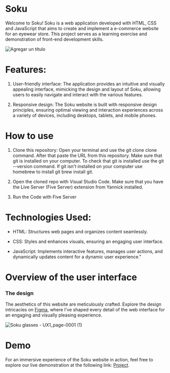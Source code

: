 # Soku
Welcome to Soku! Soku is a web application developed with HTML, CSS and JavaScript that aims to create and implement a e-commerce website for an eyewear store. This project serves as a learning exercise and demonstration of front-end development skills.

![Agregar un título](https://github.com/avsoto/soku/assets/70552802/42479661-66ce-466a-beea-a9672f784651)

# Features: 

1. User-friendly interface: The application provides an intuitive and visually appealing interface, mimicking the design and layout of Soku, allowing users to easily navigate and interact with the various features.

2. Responsive design: The Soku website is built with responsive design principles, ensuring optimal viewing and interaction experiences across a variety of devices, including desktops, tablets, and mobile phones.

# How to use 
1. Clone this repository: Open your terminal and use the git clone clone command. After that paste the URL from this repository. Make sure that git is installed on your computer. To check that git is installed use the git --version command. If git isn't installed on your computer use homebrew to install git brew install git.

2. Open the cloned repo with Visual Studio Code. Make sure that you have the Live Server (Five Server) extension from Yannick installed.

3. Run the Code with Five Server

# Technologies Used:

- HTML: Structures web pages and organizes content seamlessly.
  
- CSS: Styles and enhances visuals, ensuring an engaging user interface.

- JavaScript: Implements interactive features, manages user actions, and dynamically updates content for a dynamic user experience."

# Overview of the user interface

### The design

The aesthetics of this website are meticulously crafted. Explore the design intricacies on [Figma](https://www.figma.com/file/8dmCfO6jzCnAoETFYBW0pM/Soku-glasses----UX1?type=design&node-id=0%3A1&mode=design&t=CPQh5VXppboEzB8q-1), where I've shaped every detail of the web interface for an engaging and visually pleasing experience. 

![Soku glasses -  UX1_page-0001 (1)](https://github.com/avsoto/soku/assets/70552802/b7ed061d-02bd-4503-9dff-277716ddb430)

# Demo
For an immersive experience of the Soku website in action, feel free to explore our live demonstration at the following link: [Project](https://soku-git-main-avsotos-projects.vercel.app/).
